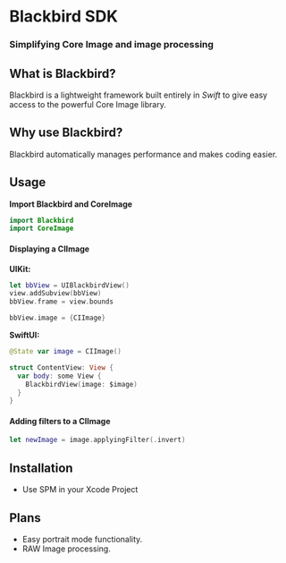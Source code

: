 # Blackbird SDK

### Simplifying Core Image and image processing

## What is Blackbird?
Blackbird is a lightweight framework built entirely in *Swift* to give easy access to the powerful Core Image library.

## Why use Blackbird?
Blackbird automatically manages performance and makes coding easier.

## Usage

**Import Blackbird and CoreImage**

```swift
import Blackbird
import CoreImage
```

#### Displaying a CIImage

**UIKit:**

```swift
let bbView = UIBlackbirdView()
view.addSubview(bbView)
bbView.frame = view.bounds

bbView.image = {CIImage}
```

**SwiftUI:**

```swift
@State var image = CIImage()

struct ContentView: View {
  var body: some View {
    BlackbirdView(image: $image)
  }
}
```

#### Adding filters to a CIImage

```swift
let newImage = image.applyingFilter(.invert)
```



## Installation

* Use SPM in your Xcode Project

## Plans
* Easy portrait mode functionality.
* RAW Image processing.

